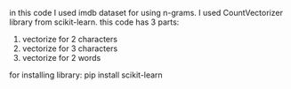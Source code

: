 in this code I used imdb dataset for using n-grams. I used CountVectorizer library from scikit-learn.
this code has 3 parts:
1. vectorize for 2 characters
2. vectorize for 3 characters
3. vectorize for 2 words


for installing library:
pip install scikit-learn
